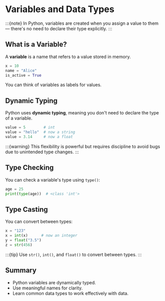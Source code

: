 # Variables and Data Types

:::{note}
In Python, variables are created when you assign a value to them — there's no need to declare their type explicitly.
:::

## What is a Variable?

A **variable** is a name that refers to a value stored in memory.

```python
x = 10
name = "Alice"
is_active = True
```

You can think of variables as labels for values.

## Dynamic Typing

Python uses **dynamic typing**, meaning you don't need to declare the type of a variable.

```python
value = 5        # int
value = "hello"  # now a string
value = 3.14     # now a float
```

:::{warning}
This flexibility is powerful but requires discipline to avoid bugs due to unintended type changes.
:::


## Type Checking

You can check a variable's type using `type()`:

```python
age = 25
print(type(age))  # <class 'int'>
```

## Type Casting

You can convert between types:

```python
x = "123"
x = int(x)      # now an integer
y = float("3.5")
z = str(456)
```

:::{tip}
Use `str()`, `int()`, and `float()` to convert between types.
:::

## Summary

- Python variables are dynamically typed.
- Use meaningful names for clarity.
- Learn common data types to work effectively with data.